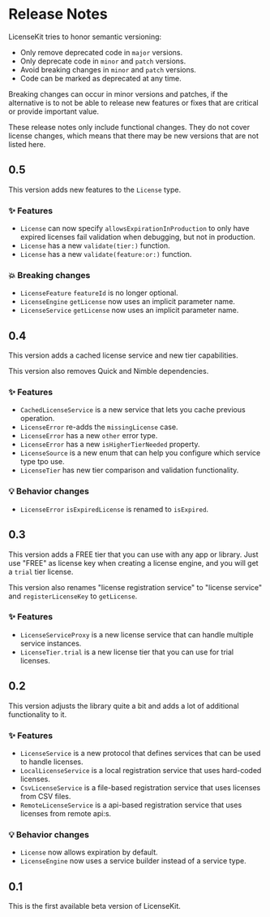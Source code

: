 # Release Notes

LicenseKit tries to honor semantic versioning:

* Only remove deprecated code in `major` versions.
* Only deprecate code in `minor` and `patch` versions.
* Avoid breaking changes in `minor` and `patch` versions.
* Code can be marked as deprecated at any time.

Breaking changes can occur in minor versions and patches, if
the alternative is to not be able to release new features or
fixes that are critical or provide important value.

These release notes only include functional changes. They do
not cover license changes, which means that there may be new
versions that are not listed here.



## 0.5

This version adds new features to the `License` type.

### ✨ Features

* `License` can now specify `allowsExpirationInProduction` to only have expired licenses fail validation when debugging, but not in production.
* `License` has a new `validate(tier:)` function.
* `License` has a new `validate(feature:or:)` function.

### 💥 Breaking changes

* `LicenseFeature` `featureId` is no longer optional.
* `LicenseEngine` `getLicense` now uses an implicit parameter name.
* `LicenseService` `getLicense` now uses an implicit parameter name.



## 0.4

This version adds a cached license service and new tier capabilities.

This version also removes Quick and Nimble dependencies.

### ✨ Features

* `CachedLicenseService` is a new service that lets you cache previous operation.
* `LicenseError` re-adds the `missingLicense` case.
* `LicenseError` has a new `other` error type.
* `LicenseError` has a new `isHigherTierNeeded` property.
* `LicenseSource` is a new enum that can help you configure which service type tpo use.
* `LicenseTier` has new tier comparison and validation functionality.

### 💡 Behavior changes

* `LicenseError` `isExpiredLicense` is renamed to `isExpired`.



## 0.3

This version adds a FREE tier that you can use with any app or library. Just use "FREE" as license key when creating a license engine, and you will get a `trial` tier license.

This version also renames "license registration service" to "license service" and `registerLicenseKey` to `getLicense`.

### ✨ Features

* `LicenseServiceProxy` is a new license service that can handle multiple service instances.
* `LicenseTier.trial` is a new license tier that you can use for trial licenses.



## 0.2

This version adjusts the library quite a bit and adds a lot of additional functionality to it.

### ✨ Features

* `LicenseService` is a new protocol that defines services that can be used to handle licenses.
* `LocalLicenseService` is a local registration service that uses hard-coded licenses.
* `CsvLicenseService` is a file-based registration service that uses licenses from CSV files.
* `RemoteLicenseService` is a api-based registration service that uses licenses from remote api:s.

### 💡 Behavior changes

* `License` now allows expiration by default.
* `LicenseEngine` now uses a service builder instead of a service type.



## 0.1

This is the first available beta version of LicenseKit.
